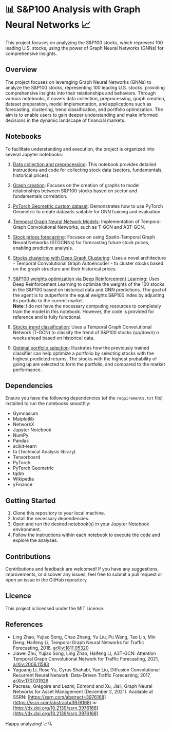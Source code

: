 # 📊 S&P100 Analysis with Graph Neural Networks 📈
This project focuses on analyzing the S&P100 stocks, which represent 100 leading U.S. stocks, using the power of Graph Neural Networks (GNNs) for comprehensive insights.

## Overview

The project focuses on leveraging Graph Neural Networks (GNNs) to analyze the S&P100 stocks, representing 100 leading U.S. stocks, providing comprehensive insights into their relationships and behaviors. Through various notebooks, it covers data collection, preprocessing, graph creation, dataset preparation, model implementation, and applications such as forecasting, clustering, trend classification, and portfolio optimization. The aim is to enable users to gain deeper understanding and make informed decisions in the dynamic landscape of financial markets.

## Notebooks
To facilitate understanding and execution, the project is organized into several Jupyter notebooks:

1. [Data collection and preprocessing](https://github.com/timothewt/SP100_Analysis_with_GNNs/blob/master/notebooks/1-data_collection_and_preprocessing.ipynb): This notebook provides detailed instructions and code for collecting stock data (sectors, fundamentals, historical prices).

2. [Graph creation](https://github.com/timothewt/SP100_Analysis_with_GNNs/blob/master/2-graph_creation.ipynb): Focuses on the creation of graphs to model relationships between S&P100 stocks based on sector and fundamentals correlation.

3. [PyTorch Geometric custom dataset](https://github.com/timothewt/SP100_Analysis_with_GNNs/blob/master/3-torch_geometric_dataset.ipynb): Demonstrates how to use PyTorch Geometric to create datasets suitable for GNN training and evaluation.

4. [Temporal Graph Neural Network Models](https://github.com/timothewt/SP100_Analysis_with_GNNs/blob/master/5-temporal_gnn_models.ipynb): Implementation of Temporal Graph Convolutional Networks, such as T-GCN and A3T-GCN.

5. [Stock prices forecasting](https://github.com/timothewt/SP100_Analysis_with_GNNs/blob/master/6-stock_prices_forecasting.ipynb): Focuses on using Spatio-Temporal Graph Neural Networks (STGCNNs) for forecasting future stock prices, enabling predictive analysis.

6. [Stocks clustering with Deep Graph Clustering](https://github.com/timothewt/SP100_Analysis_with_GNNs/blob/master/6-stocks_clustering.ipynb): Uses a novel architecture - Temporal Convolutional Graph Autoencoder - to cluster stocks based on the graph structure and their historical prices.

7. [S&P100 weights optimization via Deep Reinforcement Learning](https://github.com/timothewt/SP100_Analysis_with_GNNs/blob/master/7-sp100_weights_optimization_via_drl.ipynb): Uses Deep Reinforcement Learning to optimize the weights of the 100 stocks in the S&P100 based on historical data and GNN predictions. The goal of the agent is to outperform the equal weights S&P100 index by adjusting its portfolio to the current market.<br> **Note**: I do not have the necessary computing resources to completely train the model in this notebook. However, the code is provided for reference and is fully functional.

8. [Stocks trend classification](https://github.com/timothewt/SP100_Analysis_with_GNNs/blob/master/8-stock_trend_classification.ipynb): Uses a Temporal Graph Convolutional Network (T-GCN) to classify the trend of S&P100 stocks (up/down) $n$ weeks ahead based on historical data.

9. [Optimal portfolio selection](https://github.com/timothewt/SP100_Analysis_with_GNNs/blob/master/9-optimal_portfolio_selection.ipynb): Illustrates how the previously trained classifier can help optimize a portfolio by selecting stocks with the highest predicted returns. The stocks with the highest probability of going up are selected to form the portfolio, and compared to the market performance.

## Dependencies
Ensure you have the following dependencies (of the `requirements.txt` file) installed to run the notebooks smoothly:
- Gymnasium
- Matplotlib
- NetworkX
- Jupyter Notebook
- NumPy
- Pandas
- scikit-learn
- ta (Technical Analysis library)
- Tensorboard
- PyTorch
- PyTorch Geometric
- tqdm
- Wikipedia
- yFinance

## Getting Started
1. Clone this repository to your local machine.
2. Install the necessary dependencies.
3. Open and run the desired notebook(s) in your Jupyter Notebook environment.
4. Follow the instructions within each notebook to execute the code and explore the analyses.

## Contributions
Contributions and feedback are welcomed!
If you have any suggestions, improvements,
or discover any issues, feel free to submit a pull request or open an issue in the GitHub repository.

## Licence
This project is licensed under the MIT License.

## References

- Ling Zhao, Yujiao Song, Chao Zhang, Yu Liu, Pu Wang, Tao Lin, Min Deng, Haifeng Li, Temporal Graph Neural Networks for Traffic Forecasting, 2018, [arXiv:1811.05320](https://arxiv.org/abs/1811.05320)
- Jiawei Zhu, Yujiao Song, Ling Zhao, Haifeng Li, A3T-GCN: Attention Temporal Graph Convolutional Network for Traffic Forecasting, 2021, [arXiv:2006.11583](https://arxiv.org/abs/2006.11583)
- Yaguang Li, Rose Yu, Cyrus Shahabi, Yan Liu, Diffusion Convolutional Recurrent Neural Network: Data-Driven Traffic Forecasting, 2017, [arXiv:1707.01926](https://arxiv.org/abs/1707.01926)
- Pacreau, Grégoire and Lezmi, Edmond and Xu, Jiali, Graph Neural Networks for Asset Management (December 2, 2021). Available at SSRN: [https://ssrn.com/abstract=3976168](https://ssrn.com/abstract=3976168) or [http://dx.doi.org/10.2139/ssrn.3976168](http://dx.doi.org/10.2139/ssrn.3976168)

Happy analyzing! 📈🔍
